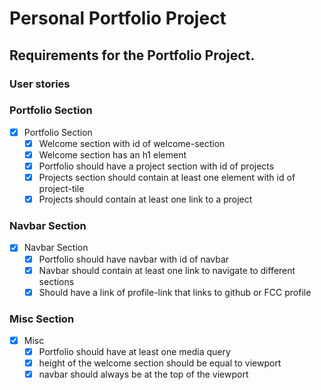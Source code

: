 # Personal Portfolio Project

## Requirements for the Portfolio Project.

### User stories

### Portfolio Section

- [x] Portfolio Section
    - [x] Welcome section with id of welcome-section
    - [x] Welcome section has an h1 element
    - [x] Portfolio should have a project section with id of projects
    - [x] Projects section should contain at least one element with id of project-tile
    - [x] Projects should contain at least one link to a project

### Navbar Section
- [x] Navbar Section
    - [x] Portfolio should have navbar with id of navbar
    - [x] Navbar should contain at least one link to navigate to different sections
    - [x] Should have a link of profile-link that links to github or FCC profile

### Misc Section
- [x] Misc
    - [x] Portfolio should have at least one media query
    - [x] height of the welcome section should be equal to viewport
    - [x] navbar should always be at the top of the viewport
